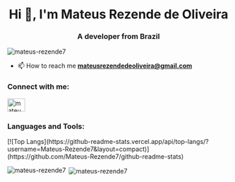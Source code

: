 <h1 align="center">Hi 👋, I'm Mateus Rezende de Oliveira</h1>
<h3 align="center">A developer from Brazil</h3>

<p align="left"> <img src="https://komarev.com/ghpvc/?username=mateus-rezende7&label=Profile%20views&color=0e75b6&style=flat" alt="mateus-rezende7" /> </p>

- 📫 How to reach me **mateusrezendedeoliveira@gmail.com**

<h3 align="left">Connect with me:</h3>
<p align="left">
<a href="https://linkedin.com/in/https://www.linkedin.com/in/mateus-r-490292110/" target="blank"><img align="center" src="https://raw.githubusercontent.com/rahuldkjain/github-profile-readme-generator/master/src/images/icons/Social/linked-in-alt.svg" alt="mateus rezende7" height="30" width="40" /></a>
</p>

<h3 align="left">Languages and Tools:</h3>
[![Top Langs](https://github-readme-stats.vercel.app/api/top-langs/?username=Mateus-Rezende7&layout=compact)](https://github.com/Mateus-Rezende7/github-readme-stats)

<p><img align="left" src="https://github-readme-stats.vercel.app/api/top-langs?username=mateus-rezende7&show_icons=true&locale=en&layout=compact" alt="mateus-rezende7" /></p>

<p>&nbsp;<img align="center" src="https://github-readme-stats.vercel.app/api?username=mateus-rezende7&show_icons=true&locale=en" alt="mateus-rezende7" /></p>
